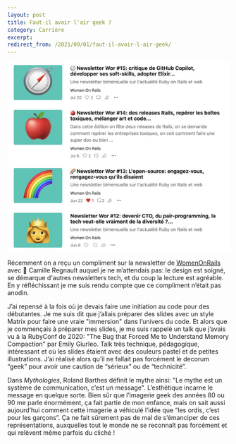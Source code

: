 ```yaml
---
layout: post
title: Faut-il avoir l'air geek ?
category: Carrière
excerpt:
redirect_from: /2021/09/01/faut-il-avoir-l-air-geek/
---
```


![Design de la newsletter Women On Rails](/images/blog/2021-09/newsletter_design.jpeg)

Récemment on a reçu un compliment sur la newsletter de [WomenOnRails](https://womenonrails.substack.com/) avec 🍋 Camille Regnault auquel je ne m’attendais pas: le design est soigné, se démarque d'autres newsletters tech, et du coup la lecture est agréable.
En y réfléchissant je me suis rendu compte que ce compliment n’était pas anodin.

J’ai repensé à la fois où je devais faire une initiation au code pour des débutantes. Je me suis dit que j’allais préparer des slides avec un style Matrix pour faire une vraie "immersion" dans l’univers du code. 
Et alors que je commençais à préparer mes slides, je me suis rappelé un talk que j’avais vu à la RubyConf de 2020: "The Bug that Forced Me to Understand Memory Compaction" par Emily Giurleo. Talk très technique, pédagogique, intéressant et où les slides étaient avec des couleurs pastel et de petites illustrations.
J’ai réalisé alors qu’il ne fallait pas forcément le decorum “geek” pour avoir une caution de “sérieux” ou de “technicité”.

Dans <i>Mythologies</i>, Roland Barthes définit le mythe ainsi: "Le mythe est un système de communication, c’est un message". L’esthétique incarne le message en quelque sorte. 
Bien sûr que l’imagerie geek des années 80 ou 90 me parle énormément, ça fait partie de mon enfance, mais on sait aussi aujourd’hui comment cette imagerie a véhiculé l’idée que “les ordis, c’est pour les garçons”. Ça ne fait sûrement pas de mal de s’émanciper de ces représentations, auxquelles tout le monde ne se reconnaît pas forcément et qui relèvent même parfois du cliché !
